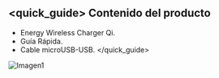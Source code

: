 ## <quick_guide> Contenido del producto

* Energy Wireless Charger Qi.
* Guía Rápida.
* Cable microUSB-USB.
</quick_guide>

![Imagen1](http://static.energysistem.com/images/manuals/42055/543f8ae9a6939.jpg)
